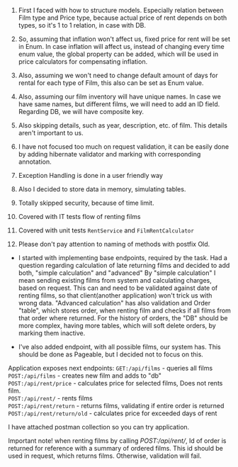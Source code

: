 1. First I faced with how to structure models. Especially relation between Film type and Price type, 
   because actual price of rent depends on both types, so it's 1 to 1 relation, in case with DB.
2. So, assuming that inflation won't affect us, fixed price for rent will be set in Enum. 
   In case inflation will affect us, instead of changing every time enum value, the global property can be added, 
   which will be used in price calculators for compensating inflation.

3. Also, assuming we won't need to change default amount of days for rental for each type of Film, 
   this also can be set as Enum value.

4. Also, assuming our film inventory will have unique names. In case we have same names, but different films, 
   we will need to add an ID field. Regarding DB, we will have composite key.

5. Also skipping details, such as year, description, etc. of film. This details aren't important to us.

6. I have not focused too much on request validation, it can be easily done by adding hibernate validator
   and marking with corresponding annotation.
7. Exception Handling is done in a user friendly way
8. Also I decided to store data in memory, simulating tables.
9. Totally skipped security, because of time limit.
10. Covered with IT tests flow of renting films
11. Covered with unit tests `RentService` and `FilmRentCalculator`
12. Please don't pay attention to naming of methods with postfix Old. 

* I started with implementing base endpoints, required by the task. 
  Had a question regarding calculation of late returning films and decided to add both, "simple calculation" and "advanced"
  By "simple calculation" I mean sending existing films from system and calculating charges, based on request.
  This can and need to be validated against date of renting films, so that client(another application) won't trick us 
  with wrong data.
  "Advanced calculation" has also validation and Order "table", which stores order, when renting film and checks
  if all films from that order where returned. For the history of orders, the "DB" should be more complex, having more
  tables, which will soft delete orders, by marking them inactive.

* I've also added endpoint, with all possible films, our system has. This should be done as Pageable, 
but I decided not to focus on this.

Application exposes next endpoints:
`GET:/api/films` - queries all films <br/>
`POST:/api/films` - creates new film and adds to "db"<br/>
`POST:/api/rent/price` - calculates price for selected films, Does not rents film.<br/>
`POST:/api/rent/` - rents films<br/>
`POST:/api/rent/return` - returns films, validating if entire order is returned<br/>
`POST:/api/rent/return/old` - calculates price for exceeded days of rent<br/>

I have attached postman collection so you can try application.

Important note! when renting films by calling _POST:/api/rent/_, Id of order is returned for reference with a summary
of ordered films. This id should be used in request, which returns films. Otherwise, validation will fail. 
